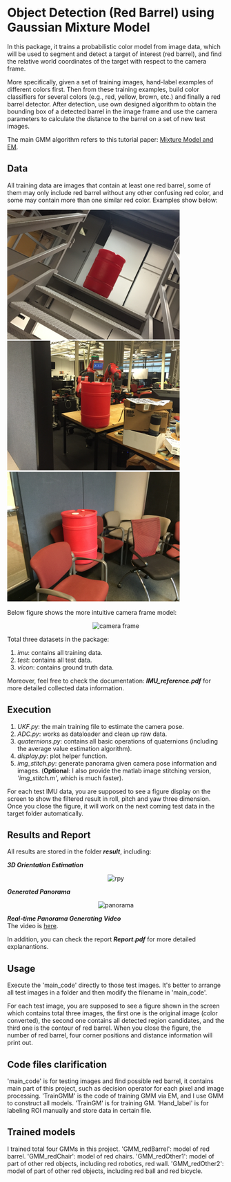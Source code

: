 # Object Detection (Red Barrel) using Gaussian Mixture Model

In this package, it trains a probabilistic color model from image data, which will be used to segment and detect a target of interest (red barrel), and find the relative world coordinates of the target with respect to the camera frame.          

More specifically, given a set of training images, hand-label examples of different colors first. Then from these training examples, build color classifiers for several colors (e.g., red, yellow, brown, etc.) and finally a red barrel detector. After detection, use own designed algorithm to obtain the bounding box of a detected barrel in the image frame and use the camera parameters to calculate the distance to the barrel on a set of new test images.        

The main GMM algorithm refers to this tutorial paper: [Mixture Model and EM](http://www.cse.psu.edu/~rtc12/CSE586Spring2010/papers/prmlMixturesEM.pdf).


Data
-----
All training data are images that contain at least one red barrel, some of them may only include red barrel without any other confusing red color, and some may contain more than one similar red color. Examples show below:


<p >
<align="left">
  <img src = "./data/red_barrel/2.14.png?raw=true" width="400" height="300">
<align="center">
  <img src = "./data/other_red1/2.8.png?raw=true" width="400" height="300">
<align="right">
  <img src = "./data/red_chair/2.6.png?raw=true" width="400" height="300">
</p>
  
  

Below figure shows the more intuitive camera frame model:     
<div align=center>
  <img width="600" height="300" src="./frame.png", alt="camera frame"/>
</div>      

Total three datasets in the package:     
1. _imu_: contains all training data.
2. _test_: contains all test data.
3. _vicon_: contains ground truth data.        

Moreover, feel free to check the documentation: **_IMU_reference.pdf_** for more detailed collected data information.     

Execution
---------
1. _UKF.py_: the main training file to estimate the camera pose.
2. _ADC.py_: works as dataloader and clean up raw data.
3. _quaternions.py_: contains all basic operations of quaternions (including the average value estimation algorithm).
4. _display.py_: plot helper function.
5. _img_stitch.py_: generate panorama given camera pose information and images. (**Optional**: I also provide the matlab image stitching version, _'img_stitch.m'_, which is much faster).         


For each test IMU data, you are supposed to see a figure display on the screen to show the filtered result in roll, pitch and yaw three dimension. Once you close the figure, it will work on the next coming test data in the target folder automatically. 


Results and Report
-------
All results are stored in the folder **_result_**, including:

**_3D Orientation Estimation_**
<div align=center>
  <img width="560" height="420" src="./result/ori_est.jpg", alt="rpy"/>
</div>

**_Generated Panorama_** 
<div align=center>
   <img width="650" height="380" src="./result/panorama.jpg", alt="panorama"/>
</div>

**_Real-time Panorama Generating Video_**         
The video is [here](https://drive.google.com/open?id=0B-YfsvV6PlJRaEtVb0pjTnNSaE0).



In addition, you can check the report **_Report.pdf_** for more detailed explanantions.

Usage
-----
Execute the 'main_code' directly to those test images. It's better to arrange all test images in a folder and then modify the filename in 'main_code'.

For each test image, you are supposed to see a figure shown in the screen which contains total three images, the first one is the original image (color converted), the second one contains all detected region candidates, and the third one is the contour of red barrel. When you close the figure, the number of red barrel, four corner positions and distance information will print out. 

Code files clarification 
----------
'main_code' is for testing images and find possible red barrel, it contains main part of this project, such as decision operator for each pixel and image processing.
'TrainGMM' is the code of training GMM via EM, and I use GMM to construct all models. 
'TrainGM' is for training GM.
'Hand_label' is for labeling ROI manually and store data in certain file.

Trained models
--------------
I trained total four GMMs in this project.
'GMM_redBarrel': model of red barrel.
'GMM_redChair': model of red chairs.
'GMM_redOther1': model of part of other red objects, including red robotics, red wall.
'GMM_redOther2': model of part of other red objects, including red ball and red bicycle.



